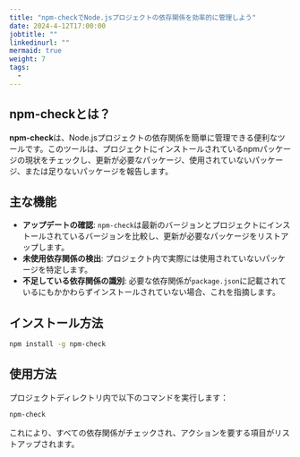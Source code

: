 ```yaml
---
title: "npm-checkでNode.jsプロジェクトの依存関係を効率的に管理しよう"
date: 2024-4-12T17:00:00
jobtitle: ""
linkedinurl: ""
mermaid: true
weight: 7
tags:
  - 
---
```



## npm-checkとは？

**npm-check**は、Node.jsプロジェクトの依存関係を簡単に管理できる便利なツールです。このツールは、プロジェクトにインストールされているnpmパッケージの現状をチェックし、更新が必要なパッケージ、使用されていないパッケージ、または足りないパッケージを報告します。

## 主な機能

- **アップデートの確認**: `npm-check`は最新のバージョンとプロジェクトにインストールされているバージョンを比較し、更新が必要なパッケージをリストアップします。
- **未使用依存関係の検出**: プロジェクト内で実際には使用されていないパッケージを特定します。
- **不足している依存関係の識別**: 必要な依存関係が`package.json`に記載されているにもかかわらずインストールされていない場合、これを指摘します。

## インストール方法

```bash
npm install -g npm-check
```

## 使用方法

プロジェクトディレクトリ内で以下のコマンドを実行します：

```bash
npm-check
```

これにより、すべての依存関係がチェックされ、アクションを要する項目がリストアップされます。
